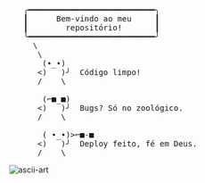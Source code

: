 <pre>
   ╭━━━━━━━━━━━━━━━━━━━━━━━━━━━╮
   ┃      Bem-vindo ao meu     ┃
   ┃        repositório!       ┃
   ╰━━━━━━━━━━━━━━━━━━━━━━━━━━━╯
     \
      \
       (•_•)
      <)   )╯  Código limpo!
      /    \

       (⌐■_■)
      <)   )╯  Bugs? Só no zoológico.
      /    \

       ( •_•)>⌐■-■
      <)   )╯  Deploy feito, fé em Deus.
      /    \
</pre>

![ascii-art](https://github.com/user-attachments/assets/7a993c9e-f22a-4cfa-bf16-7283cec6cf09)
